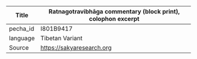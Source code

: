 |Title | Ratnagotravibhāga commentary (block print), colophon excerpt 
| --- | --- 
|pecha_id | I801B9417
|language | Tibetan Variant
|Source | https://sakyaresearch.org
